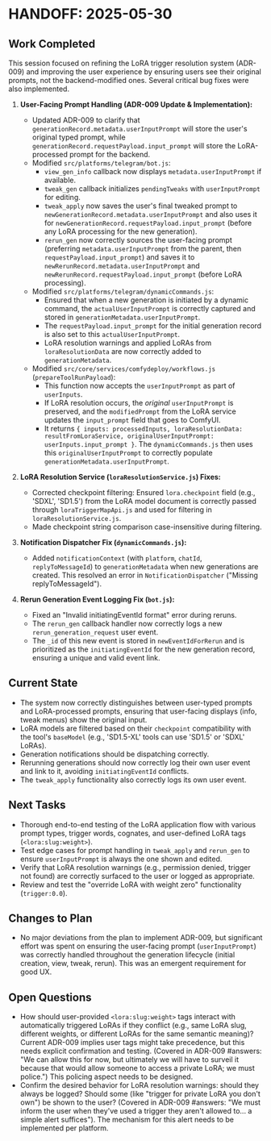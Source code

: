 # HANDOFF: 2025-05-30

## Work Completed

This session focused on refining the LoRA trigger resolution system (ADR-009) and improving the user experience by ensuring users see their original prompts, not the backend-modified ones. Several critical bug fixes were also implemented.

1.  **User-Facing Prompt Handling (ADR-009 Update & Implementation):**
    *   Updated ADR-009 to clarify that `generationRecord.metadata.userInputPrompt` will store the user's original typed prompt, while `generationRecord.requestPayload.input_prompt` will store the LoRA-processed prompt for the backend.
    *   Modified `src/platforms/telegram/bot.js`:
        *   `view_gen_info` callback now displays `metadata.userInputPrompt` if available.
        *   `tweak_gen` callback initializes `pendingTweaks` with `userInputPrompt` for editing.
        *   `tweak_apply` now saves the user's final tweaked prompt to `newGenerationRecord.metadata.userInputPrompt` and also uses it for `newGenerationRecord.requestPayload.input_prompt` (before any LoRA processing for the new generation).
        *   `rerun_gen` now correctly sources the user-facing prompt (preferring `metadata.userInputPrompt` from the parent, then `requestPayload.input_prompt`) and saves it to `newRerunRecord.metadata.userInputPrompt` and `newRerunRecord.requestPayload.input_prompt` (before LoRA processing).
    *   Modified `src/platforms/telegram/dynamicCommands.js`:
        *   Ensured that when a new generation is initiated by a dynamic command, the `actualUserInputPrompt` is correctly captured and stored in `generationMetadata.userInputPrompt`.
        *   The `requestPayload.input_prompt` for the initial generation record is also set to this `actualUserInputPrompt`.
        *   LoRA resolution warnings and applied LoRAs from `loraResolutionData` are now correctly added to `generationMetadata`.
    *   Modified `src/core/services/comfydeploy/workflows.js` (`prepareToolRunPayload`):
        *   This function now accepts the `userInputPrompt` as part of `userInputs`.
        *   If LoRA resolution occurs, the *original* `userInputPrompt` is preserved, and the `modifiedPrompt` from the LoRA service updates the `input_prompt` field that goes to ComfyUI.
        *   It returns `{ inputs: processedInputs, loraResolutionData: resultFromLoraService, originalUserInputPrompt: userInputs.input_prompt }`. The `dynamicCommands.js` then uses this `originalUserInputPrompt` to correctly populate `generationMetadata.userInputPrompt`.

2.  **LoRA Resolution Service (`loraResolutionService.js`) Fixes:**
    *   Corrected checkpoint filtering: Ensured `lora.checkpoint` field (e.g., 'SDXL', 'SD1.5') from the LoRA model document is correctly passed through `loraTriggerMapApi.js` and used for filtering in `loraResolutionService.js`.
    *   Made checkpoint string comparison case-insensitive during filtering.

3.  **Notification Dispatcher Fix (`dynamicCommands.js`):**
    *   Added `notificationContext` (with `platform`, `chatId`, `replyToMessageId`) to `generationMetadata` when new generations are created. This resolved an error in `NotificationDispatcher` ("Missing replyToMessageId").

4.  **Rerun Generation Event Logging Fix (`bot.js`):**
    *   Fixed an "Invalid initiatingEventId format" error during reruns.
    *   The `rerun_gen` callback handler now correctly logs a new `rerun_generation_request` user event.
    *   The `_id` of this new event is stored in `newEventIdForRerun` and is prioritized as the `initiatingEventId` for the new generation record, ensuring a unique and valid event link.

## Current State

*   The system now correctly distinguishes between user-typed prompts and LoRA-processed prompts, ensuring that user-facing displays (info, tweak menus) show the original input.
*   LoRA models are filtered based on their `checkpoint` compatibility with the tool's `baseModel` (e.g., 'SD1.5-XL' tools can use 'SD1.5' or 'SDXL' LoRAs).
*   Generation notifications should be dispatching correctly.
*   Rerunning generations should now correctly log their own user event and link to it, avoiding `initiatingEventId` conflicts.
*   The `tweak_apply` functionality also correctly logs its own user event.

## Next Tasks

*   Thorough end-to-end testing of the LoRA application flow with various prompt types, trigger words, cognates, and user-defined LoRA tags (`<lora:slug:weight>`).
*   Test edge cases for prompt handling in `tweak_apply` and `rerun_gen` to ensure `userInputPrompt` is always the one shown and edited.
*   Verify that LoRA resolution warnings (e.g., permission denied, trigger not found) are correctly surfaced to the user or logged as appropriate.
*   Review and test the "override LoRA with weight zero" functionality (`trigger:0.0`).

## Changes to Plan
*   No major deviations from the plan to implement ADR-009, but significant effort was spent on ensuring the user-facing prompt (`userInputPrompt`) was correctly handled throughout the generation lifecycle (initial creation, view, tweak, rerun). This was an emergent requirement for good UX.

## Open Questions
*   How should user-provided `<lora:slug:weight>` tags interact with automatically triggered LoRAs if they conflict (e.g., same LoRA slug, different weights, or different LoRAs for the same semantic meaning)? Current ADR-009 implies user tags might take precedence, but this needs explicit confirmation and testing. (Covered in ADR-009 #answers: "We can allow this for now, but ultimately we will have to surveil it because that would allow someone to access a private LoRA; we must police.") This policing aspect needs to be designed.
*   Confirm the desired behavior for LoRA resolution warnings: should they always be logged? Should some (like "trigger for private LoRA you don't own") be shown to the user? (Covered in ADR-009 #answers: "We must inform the user when they've used a trigger they aren't allowed to... a simple alert suffices"). The mechanism for this alert needs to be implemented per platform. 